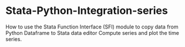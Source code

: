 # Stata-Python-Integration-series
How to use the Stata Function Interface (SFI) module to copy data from Python Dataframe to Stata data editor
Compute series and plot the time series. 
